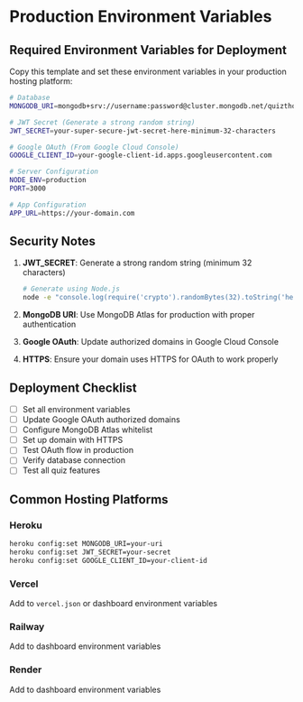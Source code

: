 # Production Environment Variables

## Required Environment Variables for Deployment

Copy this template and set these environment variables in your production hosting platform:

```bash
# Database
MONGODB_URI=mongodb+srv://username:password@cluster.mongodb.net/quizthon

# JWT Secret (Generate a strong random string)
JWT_SECRET=your-super-secure-jwt-secret-here-minimum-32-characters

# Google OAuth (From Google Cloud Console)
GOOGLE_CLIENT_ID=your-google-client-id.apps.googleusercontent.com

# Server Configuration
NODE_ENV=production
PORT=3000

# App Configuration
APP_URL=https://your-domain.com
```

## Security Notes

1. **JWT_SECRET**: Generate a strong random string (minimum 32 characters)
   ```bash
   # Generate using Node.js
   node -e "console.log(require('crypto').randomBytes(32).toString('hex'))"
   ```

2. **MongoDB URI**: Use MongoDB Atlas for production with proper authentication
3. **Google OAuth**: Update authorized domains in Google Cloud Console
4. **HTTPS**: Ensure your domain uses HTTPS for OAuth to work properly

## Deployment Checklist

- [ ] Set all environment variables
- [ ] Update Google OAuth authorized domains
- [ ] Configure MongoDB Atlas whitelist
- [ ] Set up domain with HTTPS
- [ ] Test OAuth flow in production
- [ ] Verify database connection
- [ ] Test all quiz features

## Common Hosting Platforms

### Heroku
```bash
heroku config:set MONGODB_URI=your-uri
heroku config:set JWT_SECRET=your-secret
heroku config:set GOOGLE_CLIENT_ID=your-client-id
```

### Vercel
Add to `vercel.json` or dashboard environment variables

### Railway
Add to dashboard environment variables

### Render
Add to dashboard environment variables
